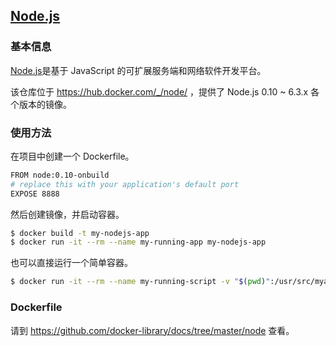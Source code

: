 ## [Node.js](https://hub.docker.com/_/node/)

### 基本信息
[Node.js](https://en.wikipedia.org/wiki/Node.js)是基于 JavaScript 的可扩展服务端和网络软件开发平台。

该仓库位于 https://hub.docker.com/_/node/ ，提供了 Node.js 0.10 ~ 6.3.x 各个版本的镜像。

### 使用方法
在项目中创建一个 Dockerfile。

```bash
FROM node:0.10-onbuild
# replace this with your application's default port
EXPOSE 8888
```
然后创建镜像，并启动容器。

```bash
$ docker build -t my-nodejs-app
$ docker run -it --rm --name my-running-app my-nodejs-app
```

也可以直接运行一个简单容器。

```bash
$ docker run -it --rm --name my-running-script -v "$(pwd)":/usr/src/myapp -w /usr/src/myapp node:0.10 node your-daemon-or-script.js
```

### Dockerfile

请到 https://github.com/docker-library/docs/tree/master/node 查看。
